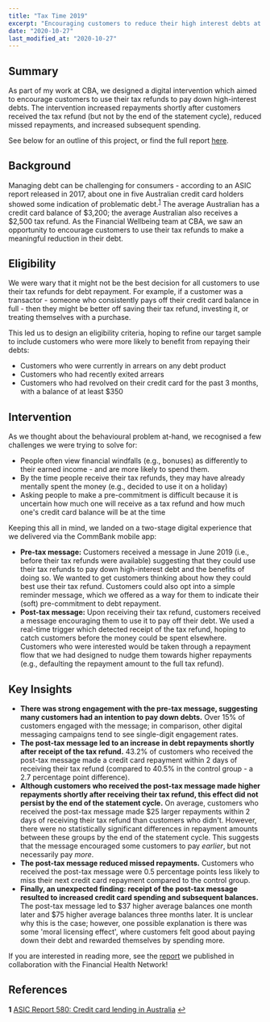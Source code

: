 ```yaml
---
title: "Tax Time 2019"
excerpt: "Encouraging customers to reduce their high interest debts at tax time."
date: "2020-10-27"
last_modified_at: "2020-10-27"
---
```


## Summary

As part of my work at CBA, we designed a digital intervention which aimed to encourage customers to use their tax refunds to pay down high-interest debts. The intervention increased repayments shortly after customers received the tax refund (but not by the end of the statement cycle), reduced missed repayments, and increased subsequent spending.

See below for an outline of this project, or find the full report [here](https://finhealthnetwork.org/research/financial-health-solutions-using-tax-refunds-for-debt-repayment/).

## Background

Managing debt can be challenging for consumers - according to an ASIC report released in 2017, about one in five Australian credit card holders showed some indication of problematic debt.<sup id="a1">[1](#f1)</sup> The average Australian has a credit card balance of $3,200; the average Australian also receives a $2,500 tax refund. As the Financial Wellbeing team at CBA, we saw an opportunity to encourage customers to use their tax refunds to make a meaningful reduction in their debt.

## Eligibility

We were wary that it might not be the best decision for all customers to use their tax refunds for debt repayment. For example, if a customer was a transactor - someone who consistently pays off their credit card balance in full - then they might be better off saving their tax refund, investing it, or treating themselves with a purchase.

This led us to design an eligibility criteria, hoping to refine our target sample to include customers who were more likely to benefit from repaying their debts:

* Customers who were currently in arrears on any debt product
* Customers who had recently exited arrears
* Customers who had revolved on their credit card for the past 3 months, with a balance of at least $350

## Intervention

As we thought about the behavioural problem at-hand, we recognised a few challenges we were trying to solve for:

* People often view financial windfalls (e.g., bonuses) as differently to their earned income - and are more likely to spend them.
* By the time people receive their tax refunds, they may have already mentally spent the money (e.g., decided to use it on a holiday)
* Asking people to make a pre-commitment is difficult because it is uncertain how much one will receive as a tax refund and how much one's credit card balance will be at the time

Keeping this all in mind, we landed on a two-stage digital experience that we delivered via the CommBank mobile app:

* **Pre-tax message:** Customers received a message in June 2019 (i.e., before their tax refunds were available) suggesting that they could use their tax refunds to pay down high-interest debt and the benefits of doing so. We wanted to get customers thinking about how they could best use their tax refund. Customers could also opt into a simple reminder message, which we offered as a way for them to indicate their (soft) pre-commitment to debt repayment.
* **Post-tax message:** Upon receiving their tax refund, customers received a message encouraging them to use it to pay off their debt. We used a real-time trigger which detected receipt of the tax refund, hoping to catch customers before the money could be spent elsewhere. Customers who were interested would be taken through a repayment flow that we had designed to nudge them towards higher repayments (e.g., defaulting the repayment amount to the full tax refund).

## Key Insights

* **There was strong engagement with the pre-tax message, suggesting many customers had an intention to pay down debts.** Over 15% of customers engaged with the message; in comparison, other digital messaging campaigns tend to see single-digit engagement rates.
* **The post-tax message led to an increase in debt repayments shortly after receipt of the tax refund.** 43.2% of customers who received the post-tax message made a credit card repayment within 2 days of receiving their tax refund (compared to 40.5% in the control group - a 2.7 percentage point difference).
* **Although customers who received the post-tax message made higher repayments shortly after receiving their tax refund, this effect did not persist by the end of the statement cycle.** On average, customers who received the post-tax message made $25 larger repayments within 2 days of receiving their tax refund than customers who didn't. However, there were no statistically significant differences in repayment amounts between these groups by the end of the statement cycle. This suggests that the message encouraged some customers to pay *earlier*, but not necessarily pay *more*.
* **The post-tax message reduced missed repayments.** Customers who received the post-tax message were 0.5 percentage points less likely to miss their next credit card repayment compared to the control group.
* **Finally, an unexpected finding: receipt of the post-tax message resulted to increased credit card spending and subsequent balances.** The post-tax message led to $37 higher average balances one month later and $75 higher average balances three months later. It is unclear why this is the case; however, one possible explanation is there was some 'moral licensing effect', where customers felt good about paying down their debt and rewarded themselves by spending more.

If you are interested in reading more, see the [report](https://finhealthnetwork.org/research/financial-health-solutions-using-tax-refunds-for-debt-repayment/) we published in collaboration with the Financial Health Network!

## References

<b id="f1">1</b> [ASIC Report 580: Credit card lending in Australia](https://download.asic.gov.au/media/4801724/rep580-published-4-7-2018.pdf) [↩](#a1)
